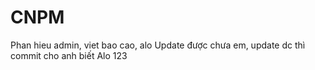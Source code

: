 # CNPM
Phan hieu admin, viet bao cao, alo
Update được chưa em, update dc thì commit cho anh biết
Alo 
123